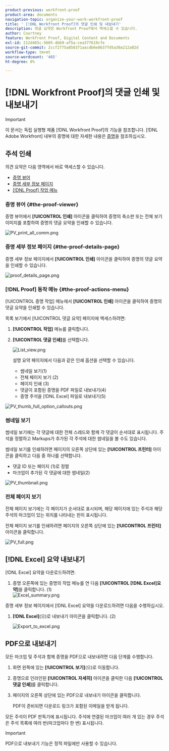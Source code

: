 ```yaml
---
product-previous: workfront-proof
product-area: documents
navigation-topic: organize-your-work-workfront-proof
title: ' [!DNL Workfront Proof]의 댓글 인쇄 및 내보내기'
description: 댓글 요약은 Workfront Proof에서 액세스할 수 있습니다.
author: Courtney
feature: Workfront Proof, Digital Content and Documents
exl-id: 212d465c-5605-4bb9-af5a-cea377619cfe
source-git-commit: 2ccf2775a858371aacdb6e8637fd5a30a212a82d
workflow-type: tm+mt
source-wordcount: '465'
ht-degree: 0%

---
```


# [!DNL Workfront Proof]의 댓글 인쇄 및 내보내기

>[!IMPORTANT]
>
>이 문서는 독립 실행형 제품 [!DNL Workfront Proof]의 기능을 참조합니다. [!DNL Adobe Workfront] 내부의 증명에 대한 자세한 내용은 [증명](../../../review-and-approve-work/proofing/proofing.md)을 참조하십시오.

## 주석 인쇄

의견 요약은 다음 영역에서 바로 액세스할 수 있습니다.

* [증명 뷰어](#the-proof-viewer)
* [증명 세부 정보 페이지](#the-proof-details-page)
* [ [!DNL Proof] 작업 메뉴](#the-proof-actions-menu)

### 증명 뷰어 {#the-proof-viewer}

증명 뷰어에서 **[!UICONTROL 인쇄]** 아이콘을 클릭하여 증명의 축소판 또는 전체 보기 이미지를 포함하여 증명의 댓글 요약을 인쇄할 수 있습니다.

![PV_print_all_comm.png](assets/pv-print-all-comm-350x158.png)

### 증명 세부 정보 페이지 {#the-proof-details-page}

증명 세부 정보 페이지에서 **[!UICONTROL 인쇄]** 아이콘을 클릭하여 증명의 댓글 요약을 인쇄할 수 있습니다.

![proof_details_page.png](assets/proof-details-page-350x231.png)

### [!DNL Proof] 동작 메뉴 {#the-proof-actions-menu}

[!UICONTROL 증명 작업] 메뉴에서 **[!UICONTROL 인쇄]** 아이콘을 클릭하여 증명의 댓글 요약을 인쇄할 수 있습니다.

목록 보기에서 [!UICONTROL 댓글 요약] 페이지에 액세스하려면:

1. **[!UICONTROL 작업]** 메뉴를 클릭합니다.
1. **[!UICONTROL 댓글 인쇄]**&#x200B;를 선택합니다.

   ![List_view.png](assets/list-view-350x155.png)

   설명 요약 페이지에서 다음과 같은 인쇄 옵션을 선택할 수 있습니다.

   * 썸네일 보기(1)
   * 전체 페이지 보기 (2)
   * 페이지 인쇄 (3)
   * 댓글이 포함된 증명을 PDF 파일로 내보내기(4)
   * 증명 주석을 [!DNL Excel] 파일로 내보내기(5)

![PV_thumb_full_option_callouts.png](assets/pv-thumb-full-option-callouts-350x154.png)

### 썸네일 보기

썸네일 보기에는 각 댓글에 대한 전체 스레드와 함께 각 댓글이 순서대로 표시됩니다. 주석을 정렬하고 Markups가 추가된 각 주석에 대한 썸네일을 볼 수도 있습니다.

썸네일 보기를 인쇄하려면 페이지의 오른쪽 상단에 있는 **[!UICONTROL 프린터]** 아이콘을 클릭하고 다음 중 하나를 선택합니다.

* 댓글 ID 또는 페이지 (1)로 정렬
* 마크업이 추가된 각 댓글에 대한 썸네일(2)

![PV_thumbnail.png](assets/pv-thumbnail-350x290.png)

### 전체 페이지 보기

전체 페이지 보기에는 각 페이지가 순서대로 표시되며, 해당 페이지에 있는 주석과 해당 주석의 마크업이 있는 위치를 나타내는 핀이 표시됩니다.

전체 페이지 보기를 인쇄하려면 페이지의 오른쪽 상단에 있는 **[!UICONTROL 프린터]** 아이콘을 클릭합니다.

![PV_full.png](assets/pv-full-350x347.png)

## [!DNL Excel] 요약 내보내기

[!DNL Excel] 요약을 다운로드하려면:

1. 증명 오른쪽에 있는 증명의 작업 메뉴를 연 다음 **[!UICONTROL [!DNL Excel]요약]**&#x200B;을 클릭합니다. (1)\
   ![Excel_summary.png](assets/excel-summary-350x450.png)

증명 세부 정보 페이지에서 [!DNL Excel] 요약을 다운로드하려면 다음을 수행하십시오.

1. **[!DNL Excel]**(으)로 내보내기 아이콘을 클릭합니다. (2)

   ![Export_to_excel.png](assets/export-to-excel-350x185.png)

## PDF으로 내보내기

모든 마크업 및 주석과 함께 증명을 PDF으로 내보내려면 다음 단계를 수행합니다.

1. 화면 왼쪽에 있는 **[!UICONTROL 보기]**(으)로 이동합니다.
1. 증명으로 인라인된 **[!UICONTROL 자세히]** 아이콘을 클릭한 다음 **[!UICONTROL 댓글 인쇄]**&#x200B;를 클릭합니다.

1. 페이지의 오른쪽 상단에 있는 PDF으로 내보내기 아이콘을 클릭합니다.

   PDF이 준비되면 다운로드 링크가 포함된 이메일을 받게 됩니다.

모든 주석이 PDF 판독기에 표시됩니다. 주석에 연결된 마크업이 여러 개 있는 경우 주석은 주석 목록에 여러 번(마크업마다 한 번) 표시됩니다.

>[!IMPORTANT]
>
>PDF으로 내보내기 기능은 정적 파일에만 사용할 수 있습니다.
